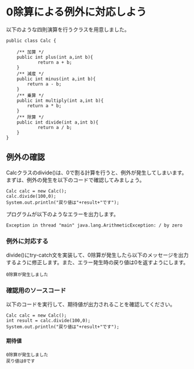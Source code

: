 # 0除算による例外に対応しよう
以下のような四則演算を行うクラスを用意しました。
```
public class Calc {
    
    /** 加算 */
    public int plus(int a,int b){
            return a + b;
    }
    /** 減産 */
    public int minus(int a,int b){
        return a - b;
    }
    /** 乗算 */
    public int multiply(int a,int b){
        return a * b;
    }
    /** 除算 */
    public int divide(int a,int b){
            return a / b;
    }
}
```
## 例外の確認
Calcクラスのdivide()は、0で割る計算を行うと、例外が発生してしまいます。
まずは、例外の発生を以下のコードで確認してみましょう。
```
Calc calc = new Calc();
calc.divide(100,0);
System.out.println("戻り値は"+result+"です");
```
プログラムが以下のようなエラーを出力します。
```
Exception in thread "main" java.lang.ArithmeticException: / by zero
```

### 例外に対応する
divide()にtry-catch文を実装して、0除算が発生したら以下のメッセージを出力するように修正します。また、エラー発生時の戻り値は0を返すようにします。
```
0除算が発生しました
```

### 確認用のソースコード
以下のコードを実行して、期待値が出力されることを確認してください。

```
Calc calc = new Calc();
int result = calc.divide(100,0);
System.out.println("戻り値は"+result+"です");
```
#### 期待値
```
0除算が発生しました
戻り値は0です
```

